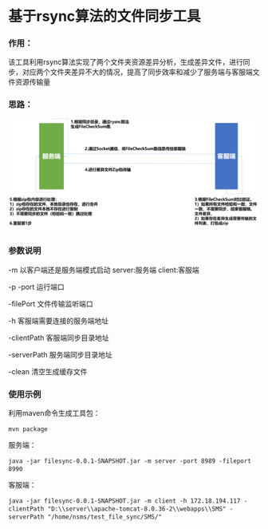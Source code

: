 # 基于rsync算法的文件同步工具

### 作用：
该工具利用rsync算法实现了两个文件夹资源差异分析，生成差异文件，进行同步，对应两个文件夹差异不大的情况，提高了同步效率和减少了服务端与客服端文件资源传输量

### 思路：  
![](./design/flow.png)

### 参数说明
-m 以客户端还是服务端模式启动 server:服务端 client:客服端  

-p -port 运行端口  

-filePort 文件传输监听端口  

-h 客服端需要连接的服务端地址  

-clientPath 客服端同步目录地址  

-serverPath 服务端同步目录地址  

-clean 清空生成缓存文件  

### 使用示例
利用maven命令生成工具包：

	mvn package
服务端：

	java -jar filesync-0.0.1-SNAPSHOT.jar -m server -port 8989 -fileport 8990

客服端：

	java -jar filesync-0.0.1-SNAPSHOT.jar -m client -h 172.18.194.117 -clientPath "D:\\server\\apache-tomcat-8.0.36-2\\webapps\\SMS" -serverPath "/home/nsms/test_file_sync/SMS/"
